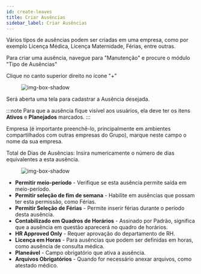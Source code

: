 ```yaml
---
id: create-leaves
title: Criar Ausências
sidebar_label: Criar Ausências 
---
```


Vários tipos de ausências podem ser criadas em uma empresa, como por exemplo Licença Médica, Licença Maternidade, Férias, entre outras.

Para criar uma ausência, navegue para "Manutenção" e procure o módulo "Tipo de Ausências"

Clique no canto superior direito no ícone "+"

<figure>

![img-box-shadow](/img/university/maintenance/create_leaves1.png)
</figure>

Será aberta uma tela para cadastrar a Ausência desejada.

:::note
Para que a ausência fique visível aos usuários, ela deve ter os itens **Ativos** e **Planejados** marcados.
:::

Empresa (é importante preenchê-lo, principalmente em ambientes compartilhados com outras empresas do Grupo), marque neste campo o nome da sua empresa.
 
Total de Dias de Ausências: Insira numericamente o número de dias equivalentes a esta ausência.
 
<figure>

![img-box-shadow](/img/university/maintenance/create_leaves2.png)
</figure>
 
- **Permitir meio-período** - Verifique se esta ausência permite saída em meio-período.
- **Permitir seleção de fim de semana** - Habilite em ausências que possam ter esta permissão, como Férias.
- **Permitir Seleção de Férias** - Permite inserir férias durante o período desta ausência.
- **Contabilizado em Quadros de Horários** - Assinado por Padrão, significa que a ausência em questão aparecerá no quadro de horários.
- **HR Approved Only** - Requer aprovação do departamento de RH.
- **Licença em Horas** - Para ausências que podem ser definidas em horas, como ausência de consulta médica.
- **Planeável** - Campo obrigatório que ativa a ausência. 
- **Arquivos Obrigatórios** - Quando for necessário anexar arquivos, como atestado médico.